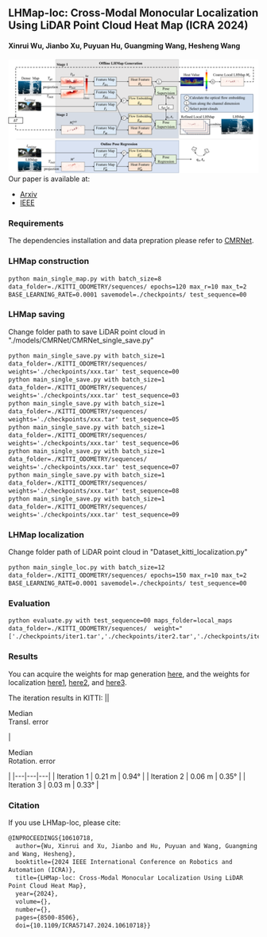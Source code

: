 ## LHMap-loc: Cross-Modal Monocular Localization Using LiDAR Point Cloud Heat Map (ICRA 2024) 
#### Xinrui Wu, Jianbo Xu, Puyuan Hu, Guangming Wang, Hesheng Wang
![pipeline](./fig/pipeline_final.png)
Our paper is available at:
* [Arxiv](https://arxiv.org/abs/2403.05002)
* [IEEE](https://ieeexplore.ieee.org/document/10610718)
### Requirements
The dependencies installation and data prepration please refer to [CMRNet](https://github.com/cattaneod/CMRNet).

### LHMap construction
  ```
python main_single_map.py with batch_size=8 data_folder=./KITTI_ODOMETRY/sequences/ epochs=120 max_r=10 max_t=2 BASE_LEARNING_RATE=0.0001 savemodel=./checkpoints/ test_sequence=00 
  ```

### LHMap saving
Change folder path to save LiDAR point cloud in "./models/CMRNet/CMRNet_single_save.py" 
  ```
python main_single_save.py with batch_size=1 data_folder=./KITTI_ODOMETRY/sequences/  weights='./checkpoints/xxx.tar' test_sequence=00
python main_single_save.py with batch_size=1 data_folder=./KITTI_ODOMETRY/sequences/  weights='./checkpoints/xxx.tar' test_sequence=03
python main_single_save.py with batch_size=1 data_folder=./KITTI_ODOMETRY/sequences/  weights='./checkpoints/xxx.tar' test_sequence=05
python main_single_save.py with batch_size=1 data_folder=./KITTI_ODOMETRY/sequences/  weights='./checkpoints/xxx.tar' test_sequence=06
python main_single_save.py with batch_size=1 data_folder=./KITTI_ODOMETRY/sequences/  weights='./checkpoints/xxx.tar' test_sequence=07
python main_single_save.py with batch_size=1 data_folder=./KITTI_ODOMETRY/sequences/  weights='./checkpoints/xxx.tar' test_sequence=08
python main_single_save.py with batch_size=1 data_folder=./KITTI_ODOMETRY/sequences/  weights='./checkpoints/xxx.tar' test_sequence=09
  ```


### LHMap localization
Change folder path of LiDAR point cloud in "Dataset_kitti_localization.py" 
  ```
python main_single_loc.py with batch_size=12 data_folder=./KITTI_ODOMETRY/sequences/ epochs=150 max_r=10 max_t=2 BASE_LEARNING_RATE=0.0001 savemodel=./checkpoints/ test_sequence=00 
  ```


### Evaluation
  ```
python evaluate.py with test_sequence=00 maps_folder=local_maps data_folder=./KITTI_ODOMETRY/sequences/  weight="['./checkpoints/iter1.tar','./checkpoints/iter2.tar','./checkpoints/iter3.tar']"
  ```

### Results
You can acquire the weights for map generation [here](https://pan.quark.cn/s/d9dae03cfef3), and the weights for localization [here1](https://pan.quark.cn/s/1f87b7e00fc3), [here2](https://pan.quark.cn/s/179e68c04420), and [here3](https://pan.quark.cn/s/521d2014b8d3).

The iteration results in KITTI:
|| <p>Median <br> Transl. error</p> | <p>Median <br> Rotation. error</p> |
|---|---|---|
| Iteration 1 | 0.21 m | 0.94° |
| Iteration 2 | 0.06 m | 0.35° |
| Iteration 3 | 0.03 m | 0.33° |



### Citation

If you use LHMap-loc, please cite:
```
@INPROCEEDINGS{10610718,
  author={Wu, Xinrui and Xu, Jianbo and Hu, Puyuan and Wang, Guangming and Wang, Hesheng},
  booktitle={2024 IEEE International Conference on Robotics and Automation (ICRA)}, 
  title={LHMap-loc: Cross-Modal Monocular Localization Using LiDAR Point Cloud Heat Map}, 
  year={2024},
  volume={},
  number={},
  pages={8500-8506},
  doi={10.1109/ICRA57147.2024.10610718}}
```